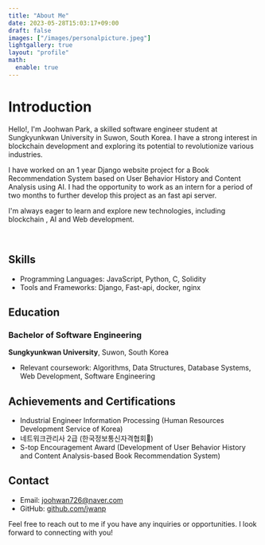 ```yaml
---
title: "About Me"
date: 2023-05-28T15:03:17+09:00
draft: false
images: ["/images/personalpicture.jpeg"]
lightgallery: true
layout: "profile"
math:
  enable: true
---
```


# Introduction

Hello!, I'm Joohwan Park, a skilled software engineer student at Sungkyunkwan University in Suwon, South Korea.  I have a strong interest in blockchain development and exploring its potential to revolutionize various industries.  


I have worked on an 1 year Django website project for a Book Recommendation System based on User Behavior History and Content Analysis using AI. 
I had the opportunity to work as an intern for a period of two months to further develop this project as an fast api server.


I'm always eager to learn and explore new technologies, including blockchain , AI and Web development.

<br>

## Skills

- Programming Languages: JavaScript, Python, C, Solidity
- Tools and Frameworks: Django, Fast-api, docker, nginx


## Education

### Bachelor of Software Engineering
**Sungkyunkwan University**, Suwon, South Korea
- Relevant coursework: Algorithms, Data Structures, Database Systems, Web Development, Software Engineering


## Achievements and Certifications

- Industrial Engineer Information Processing (Human Resources Development Service of Korea)
- 네트워크관리사 2급 (한국정보통신자격협회)
- S-top Encouragement Award (Development of User Behavior History and Content Analysis-based Book Recommendation System)

## Contact

- Email: joohwan726@naver.com
- GitHub: [github.com/jwanp](https://github.com/jwanp)

Feel free to reach out to me if you have any inquiries or opportunities. I look forward to connecting with you!

